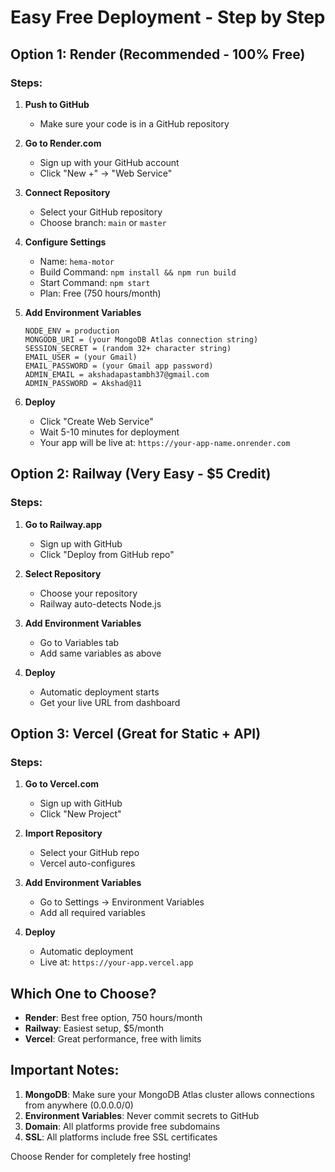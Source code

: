 # Easy Free Deployment - Step by Step

## Option 1: Render (Recommended - 100% Free)

### Steps:
1. **Push to GitHub**
   - Make sure your code is in a GitHub repository
   
2. **Go to Render.com**
   - Sign up with your GitHub account
   - Click "New +" → "Web Service"
   
3. **Connect Repository**
   - Select your GitHub repository
   - Choose branch: `main` or `master`
   
4. **Configure Settings**
   - Name: `hema-motor`
   - Build Command: `npm install && npm run build`
   - Start Command: `npm start`
   - Plan: Free (750 hours/month)
   
5. **Add Environment Variables**
   ```
   NODE_ENV = production
   MONGODB_URI = (your MongoDB Atlas connection string)
   SESSION_SECRET = (random 32+ character string)
   EMAIL_USER = (your Gmail)
   EMAIL_PASSWORD = (your Gmail app password)
   ADMIN_EMAIL = akshadapastambh37@gmail.com
   ADMIN_PASSWORD = Akshad@11
   ```
   
6. **Deploy**
   - Click "Create Web Service"
   - Wait 5-10 minutes for deployment
   - Your app will be live at: `https://your-app-name.onrender.com`

## Option 2: Railway (Very Easy - $5 Credit)

### Steps:
1. **Go to Railway.app**
   - Sign up with GitHub
   - Click "Deploy from GitHub repo"
   
2. **Select Repository**
   - Choose your repository
   - Railway auto-detects Node.js
   
3. **Add Environment Variables**
   - Go to Variables tab
   - Add same variables as above
   
4. **Deploy**
   - Automatic deployment starts
   - Get your live URL from dashboard

## Option 3: Vercel (Great for Static + API)

### Steps:
1. **Go to Vercel.com**
   - Sign up with GitHub
   - Click "New Project"
   
2. **Import Repository**
   - Select your GitHub repo
   - Vercel auto-configures
   
3. **Add Environment Variables**
   - Go to Settings → Environment Variables
   - Add all required variables
   
4. **Deploy**
   - Automatic deployment
   - Live at: `https://your-app.vercel.app`

## Which One to Choose?

- **Render**: Best free option, 750 hours/month
- **Railway**: Easiest setup, $5/month
- **Vercel**: Great performance, free with limits

## Important Notes:

1. **MongoDB**: Make sure your MongoDB Atlas cluster allows connections from anywhere (0.0.0.0/0)
2. **Environment Variables**: Never commit secrets to GitHub
3. **Domain**: All platforms provide free subdomains
4. **SSL**: All platforms include free SSL certificates

Choose Render for completely free hosting!